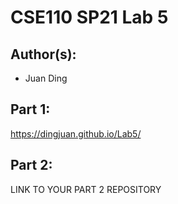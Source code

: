 # CSE110 SP21 Lab 5

## Author(s):
- Juan Ding

## Part 1:

https://dingjuan.github.io/Lab5/

## Part 2:

LINK TO YOUR PART 2 REPOSITORY

